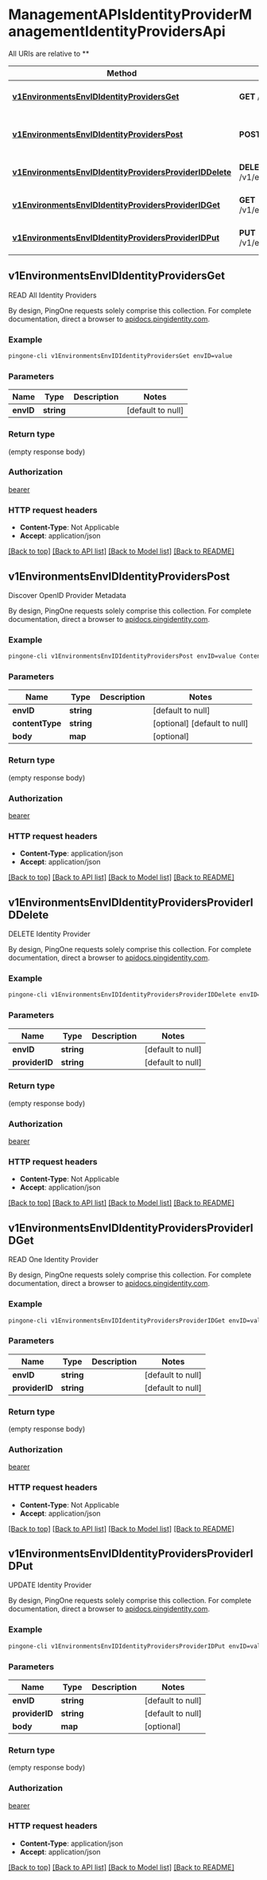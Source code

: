# ManagementAPIsIdentityProviderManagementIdentityProvidersApi

All URIs are relative to **

Method | HTTP request | Description
------------- | ------------- | -------------
[**v1EnvironmentsEnvIDIdentityProvidersGet**](ManagementAPIsIdentityProviderManagementIdentityProvidersApi.md#v1EnvironmentsEnvIDIdentityProvidersGet) | **GET** /v1/environments/{envID}/identityProviders | READ All Identity Providers
[**v1EnvironmentsEnvIDIdentityProvidersPost**](ManagementAPIsIdentityProviderManagementIdentityProvidersApi.md#v1EnvironmentsEnvIDIdentityProvidersPost) | **POST** /v1/environments/{envID}/identityProviders | Discover OpenID Provider Metadata
[**v1EnvironmentsEnvIDIdentityProvidersProviderIDDelete**](ManagementAPIsIdentityProviderManagementIdentityProvidersApi.md#v1EnvironmentsEnvIDIdentityProvidersProviderIDDelete) | **DELETE** /v1/environments/{envID}/identityProviders/{providerID} | DELETE Identity Provider
[**v1EnvironmentsEnvIDIdentityProvidersProviderIDGet**](ManagementAPIsIdentityProviderManagementIdentityProvidersApi.md#v1EnvironmentsEnvIDIdentityProvidersProviderIDGet) | **GET** /v1/environments/{envID}/identityProviders/{providerID} | READ One Identity Provider
[**v1EnvironmentsEnvIDIdentityProvidersProviderIDPut**](ManagementAPIsIdentityProviderManagementIdentityProvidersApi.md#v1EnvironmentsEnvIDIdentityProvidersProviderIDPut) | **PUT** /v1/environments/{envID}/identityProviders/{providerID} | UPDATE Identity Provider



## v1EnvironmentsEnvIDIdentityProvidersGet

READ All Identity Providers

By design, PingOne requests solely comprise this collection. For complete documentation, direct a browser to <a href='https://apidocs.pingidentity.com/pingone/platform/v1/api/'>apidocs.pingidentity.com</a>.

### Example

```bash
pingone-cli v1EnvironmentsEnvIDIdentityProvidersGet envID=value
```

### Parameters


Name | Type | Description  | Notes
------------- | ------------- | ------------- | -------------
 **envID** | **string** |  | [default to null]

### Return type

(empty response body)

### Authorization

[bearer](../README.md#bearer)

### HTTP request headers

- **Content-Type**: Not Applicable
- **Accept**: application/json

[[Back to top]](#) [[Back to API list]](../README.md#documentation-for-api-endpoints) [[Back to Model list]](../README.md#documentation-for-models) [[Back to README]](../README.md)


## v1EnvironmentsEnvIDIdentityProvidersPost

Discover OpenID Provider Metadata

By design, PingOne requests solely comprise this collection. For complete documentation, direct a browser to <a href='https://apidocs.pingidentity.com/pingone/platform/v1/api/'>apidocs.pingidentity.com</a>.

### Example

```bash
pingone-cli v1EnvironmentsEnvIDIdentityProvidersPost envID=value Content-Type:value
```

### Parameters


Name | Type | Description  | Notes
------------- | ------------- | ------------- | -------------
 **envID** | **string** |  | [default to null]
 **contentType** | **string** |  | [optional] [default to null]
 **body** | **map** |  | [optional]

### Return type

(empty response body)

### Authorization

[bearer](../README.md#bearer)

### HTTP request headers

- **Content-Type**: application/json
- **Accept**: application/json

[[Back to top]](#) [[Back to API list]](../README.md#documentation-for-api-endpoints) [[Back to Model list]](../README.md#documentation-for-models) [[Back to README]](../README.md)


## v1EnvironmentsEnvIDIdentityProvidersProviderIDDelete

DELETE Identity Provider

By design, PingOne requests solely comprise this collection. For complete documentation, direct a browser to <a href='https://apidocs.pingidentity.com/pingone/platform/v1/api/'>apidocs.pingidentity.com</a>.

### Example

```bash
pingone-cli v1EnvironmentsEnvIDIdentityProvidersProviderIDDelete envID=value providerID=value
```

### Parameters


Name | Type | Description  | Notes
------------- | ------------- | ------------- | -------------
 **envID** | **string** |  | [default to null]
 **providerID** | **string** |  | [default to null]

### Return type

(empty response body)

### Authorization

[bearer](../README.md#bearer)

### HTTP request headers

- **Content-Type**: Not Applicable
- **Accept**: application/json

[[Back to top]](#) [[Back to API list]](../README.md#documentation-for-api-endpoints) [[Back to Model list]](../README.md#documentation-for-models) [[Back to README]](../README.md)


## v1EnvironmentsEnvIDIdentityProvidersProviderIDGet

READ One Identity Provider

By design, PingOne requests solely comprise this collection. For complete documentation, direct a browser to <a href='https://apidocs.pingidentity.com/pingone/platform/v1/api/'>apidocs.pingidentity.com</a>.

### Example

```bash
pingone-cli v1EnvironmentsEnvIDIdentityProvidersProviderIDGet envID=value providerID=value
```

### Parameters


Name | Type | Description  | Notes
------------- | ------------- | ------------- | -------------
 **envID** | **string** |  | [default to null]
 **providerID** | **string** |  | [default to null]

### Return type

(empty response body)

### Authorization

[bearer](../README.md#bearer)

### HTTP request headers

- **Content-Type**: Not Applicable
- **Accept**: application/json

[[Back to top]](#) [[Back to API list]](../README.md#documentation-for-api-endpoints) [[Back to Model list]](../README.md#documentation-for-models) [[Back to README]](../README.md)


## v1EnvironmentsEnvIDIdentityProvidersProviderIDPut

UPDATE Identity Provider

By design, PingOne requests solely comprise this collection. For complete documentation, direct a browser to <a href='https://apidocs.pingidentity.com/pingone/platform/v1/api/'>apidocs.pingidentity.com</a>.

### Example

```bash
pingone-cli v1EnvironmentsEnvIDIdentityProvidersProviderIDPut envID=value providerID=value
```

### Parameters


Name | Type | Description  | Notes
------------- | ------------- | ------------- | -------------
 **envID** | **string** |  | [default to null]
 **providerID** | **string** |  | [default to null]
 **body** | **map** |  | [optional]

### Return type

(empty response body)

### Authorization

[bearer](../README.md#bearer)

### HTTP request headers

- **Content-Type**: application/json
- **Accept**: application/json

[[Back to top]](#) [[Back to API list]](../README.md#documentation-for-api-endpoints) [[Back to Model list]](../README.md#documentation-for-models) [[Back to README]](../README.md)

